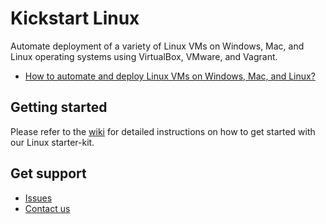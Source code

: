 # Kickstart Linux
Automate deployment of a variety of Linux VMs on Windows, Mac, and Linux operating systems using VirtualBox, VMware, and Vagrant.

- [How to automate and deploy Linux VMs on Windows, Mac, and Linux?](https://sloopstash.com/blog/how-to-automate-and-deploy-linux-vms-on-windows-mac-and-linux.html)


## Getting started
Please refer to the [wiki](https://github.com/sloopstash/kickstart-linux/wiki) for detailed instructions on how to get started with our Linux starter-kit.


## Get support
- [Issues](https://github.com/sloopstash/kickstart-linux/issues)
- [Contact us](https://sloopstash.com/contact.html)

